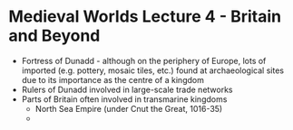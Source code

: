 # Medieval Worlds Lecture 4 - Britain and Beyond


- Fortress of Dunadd - although on the periphery of Europe, lots of imported  (e.g. pottery, mosaic tiles, etc.) found at archaeological sites due to its importance as the centre of a kingdom
- Rulers of Dunadd involved in large-scale trade networks
- Parts of Britain often involved in transmarine kingdoms
	- North Sea Empire (under Cnut the Great, 1016-35)
	- 